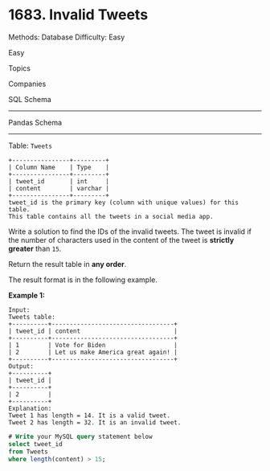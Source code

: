 # 1683. Invalid Tweets

Methods: Database
Difficulty: Easy

Easy

Topics

Companies

SQL Schema

---

Pandas Schema

---

Table: `Tweets`

```
+----------------+---------+
| Column Name    | Type    |
+----------------+---------+
| tweet_id       | int     |
| content        | varchar |
+----------------+---------+
tweet_id is the primary key (column with unique values) for this table.
This table contains all the tweets in a social media app.

```

Write a solution to find the IDs of the invalid tweets. The tweet is invalid if the number of characters used in the content of the tweet is **strictly greater** than `15`.

Return the result table in **any order**.

The result format is in the following example.

**Example 1:**

```
Input:
Tweets table:
+----------+----------------------------------+
| tweet_id | content                          |
+----------+----------------------------------+
| 1        | Vote for Biden                   |
| 2        | Let us make America great again! |
+----------+----------------------------------+
Output:
+----------+
| tweet_id |
+----------+
| 2        |
+----------+
Explanation:
Tweet 1 has length = 14. It is a valid tweet.
Tweet 2 has length = 32. It is an invalid tweet.
```

```sql
# Write your MySQL query statement below
select tweet_id
from Tweets
where length(content) > 15;
```
